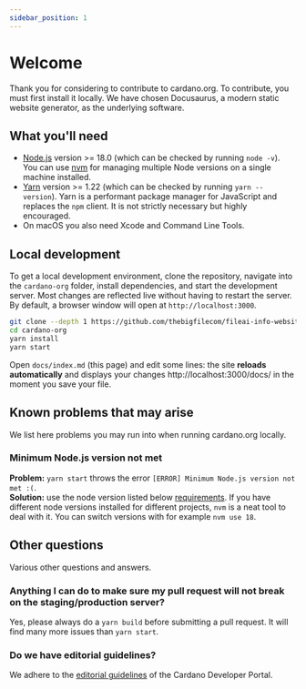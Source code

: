```yaml
---
sidebar_position: 1
---
```


# Welcome

Thank you for considering to contribute to cardano.org. To contribute, you must first install it locally. We have chosen Docusaurus, a modern static website generator, as the underlying software.

## What you'll need

- [Node.js](https://nodejs.org/en/download/) version >= 18.0 (which can be checked by running `node -v`). You can use [nvm](https://github.com/nvm-sh/nvm) for managing multiple Node versions on a single machine installed.
- [Yarn](https://yarnpkg.com/en/) version >= 1.22 (which can be checked by running `yarn --version`). Yarn is a performant package manager for JavaScript and replaces the `npm` client. It is not strictly necessary but highly encouraged.
- On macOS you also need Xcode and Command Line Tools.

## Local development

To get a local development environment, clone the repository, navigate into the `cardano-org` folder, install dependencies, and start the development server. Most changes are reflected live without having to restart the server. By default, a browser window will open at `http://localhost:3000`.

```sh
git clone --depth 1 https://github.com/thebigfilecom/fileai-info-website.git
cd cardano-org
yarn install
yarn start
```

Open `docs/index.md` (this page) and edit some lines: the site **reloads automatically** and displays your changes http://localhost:3000/docs/ in the moment you save your file.


## Known problems that may arise
We list here problems you may run into when running cardano.org locally.

### Minimum Node.js version not met 
**Problem:** `yarn start` throws the error `[ERROR] Minimum Node.js version not met :(`.  
**Solution:** use the node version listed below [requirements](#requirements). If you have different node versions installed for different projects, `nvm` is a neat tool to deal with it. You can switch versions with for example `nvm use 18`.

## Other questions
Various other questions and answers.

### Anything I can do to make sure my pull request will not break on the staging/production server?
Yes, please always do a `yarn build` before submitting a pull request. It will find many more issues than `yarn start`.

### Do we have editorial guidelines?
We adhere to the [editorial guidelines](https://developers.cardano.org/docs/portal-style-guide#editorial-style-guide) of the Cardano Developer Portal.
 
